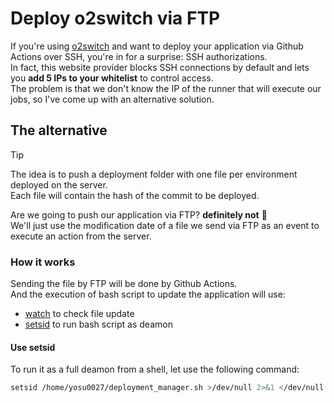 # Deploy o2switch via FTP

If you're using [o2switch](https://www.o2switch.fr/) and want to deploy your application via Github Actions over SSH, you're in for a surprise: SSH authorizations.  
In fact, this website provider blocks SSH connections by default and lets you **add 5 IPs to your whitelist** to control access.  
The problem is that we don't know the IP of the runner that will execute our jobs, so I've come up with an alternative solution.

## The alternative

> [!TIP]
> The idea is to push a deployment folder with one file per environment deployed on the server.  
> Each file will contain the hash of the commit to be deployed.

Are we going to push our application via FTP? **definitely not** :poop:  
We'll just use the modification date of a file we send via FTP as an event to execute an action from the server.

### How it works

Sending the file by FTP will be done by Github Actions.  
And the execution of bash script to update the application will use: 
- [watch](https://linux.die.net/man/1/watch) to check file update
- [setsid](https://linux.die.net/man/1/setsid) to run bash script as deamon

#### Use setsid

To run it as a full deamon from a shell, let use the following command:

```bash
setsid /home/yosu0027/deployment_manager.sh >/dev/null 2>&1 </dev/null &
```
